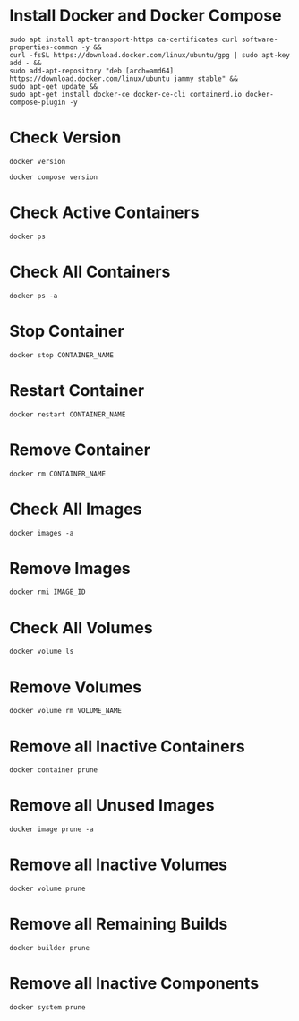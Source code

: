 # Install Docker and Docker Compose

```
sudo apt install apt-transport-https ca-certificates curl software-properties-common -y && 
curl -fsSL https://download.docker.com/linux/ubuntu/gpg | sudo apt-key add - && 
sudo add-apt-repository "deb [arch=amd64] https://download.docker.com/linux/ubuntu jammy stable" && 
sudo apt-get update && 
sudo apt-get install docker-ce docker-ce-cli containerd.io docker-compose-plugin -y
```
# Check Version
```
docker version
```
```
docker compose version
```
# Check Active Containers
```
docker ps
```
# Check All Containers
```
docker ps -a
```
# Stop Container
```
docker stop CONTAINER_NAME
```
# Restart Container
```
docker restart CONTAINER_NAME
```
# Remove Container
```
docker rm CONTAINER_NAME
```
# Check All Images
```
docker images -a
```
# Remove Images
```
docker rmi IMAGE_ID
```
# Check All Volumes
```
docker volume ls
```
# Remove Volumes
```
docker volume rm VOLUME_NAME
```
# Remove all Inactive Containers
```
docker container prune
```
# Remove all Unused Images
```
docker image prune -a
```
# Remove all Inactive Volumes
```
docker volume prune
```
# Remove all Remaining Builds
```
docker builder prune
```
# Remove all Inactive Components
```
docker system prune
```
